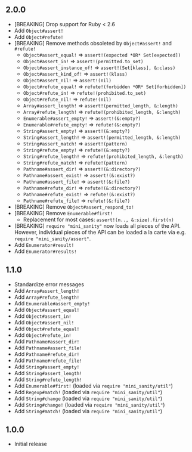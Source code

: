 ## 2.0.0

* [BREAKING] Drop support for Ruby < 2.6
* Add `Object#assert!`
* Add `Object#refute!`
* [BREAKING] Remove methods obsoleted by `Object#assert!` and `#refute!`
  * `Object#assert_equal!` => `assert!(expected *OR* Set[expected])`
  * `Object#assert_in!` => `assert!(permitted.to_set)`
  * `Object#assert_instance_of!` => `assert!(Set[klass], &:class)`
  * `Object#assert_kind_of!` => `assert!(klass)`
  * `Object#assert_nil!` => `assert!(nil)`
  * `Object#refute_equal!` => `refute!(forbidden *OR* Set[forbidden])`
  * `Object#refute_in!` => `refute!(prohibited.to_set)`
  * `Object#refute_nil!` => `refute!(nil)`
  * `Array#assert_length!` => `assert!(permitted_length, &:length)`
  * `Array#refute_length!` => `refute!(prohibited_length, &:length)`
  * `Enumerable#assert_empty!` => `assert!(&:empty?)`
  * `Enumerable#refute_empty!` => `refute!(&:empty?)`
  * `String#assert_empty!` => `assert!(&:empty?)`
  * `String#assert_length!` => `assert!(permitted_length, &:length)`
  * `String#assert_match!` => `assert!(pattern)`
  * `String#refute_empty!` => `refute!(&:empty?)`
  * `String#refute_length!` => `refute!(prohibited_length, &:length)`
  * `String#refute_match!` => `refute!(pattern)`
  * `Pathname#assert_dir!` => `assert!(&:directory?)`
  * `Pathname#assert_exist!` => `assert!(&:exist?)`
  * `Pathname#assert_file!` => `assert!(&:file?)`
  * `Pathname#refute_dir!` => `refute!(&:directory?)`
  * `Pathname#refute_exist!` => `refute!(&:exist?)`
  * `Pathname#refute_file!` => `refute!(&:file?)`
* [BREAKING] Remove `Object#assert_respond_to!`
* [BREAKING] Remove `Enumerable#first!`
  * Replacement for most cases: `assert!(n.., &:size).first(n)`
* [BREAKING] `require "mini_sanity"` now loads all pieces of the API.
  However, individual pieces of the API can be loaded a la carte via
  e.g. `require "mini_sanity/assert"`.
* Add `Enumerator#result!`
* Add `Enumerator#results!`


## 1.1.0

* Standardize error messages
* Add `Array#assert_length!`
* Add `Array#refute_length!`
* Add `Enumerable#assert_empty!`
* Add `Object#assert_equal!`
* Add `Object#assert_in!`
* Add `Object#assert_nil!`
* Add `Object#refute_equal!`
* Add `Object#refute_in!`
* Add `Pathname#assert_dir!`
* Add `Pathname#assert_file!`
* Add `Pathname#refute_dir!`
* Add `Pathname#refute_file!`
* Add `String#assert_empty!`
* Add `String#assert_length!`
* Add `String#refute_length!`
* Add `Enumerable#first!` (loaded via `require "mini_sanity/util"`)
* Add `Regexp#match!` (loaded via `require "mini_sanity/util"`)
* Add `String#change` (loaded via `require "mini_sanity/util"`)
* Add `String#change!` (loaded via `require "mini_sanity/util"`)
* Add `String#match!` (loaded via `require "mini_sanity/util"`)


## 1.0.0

* Initial release
